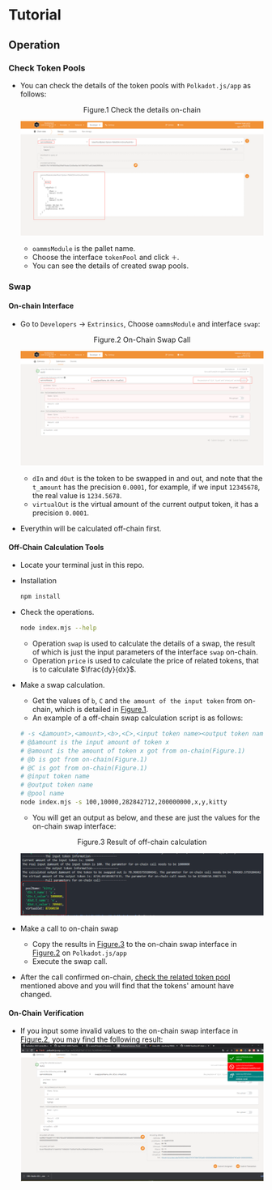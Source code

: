 # Tutorial

## Operation
### Check Token Pools
* You can check the details of the token pools with `Polkadot.js/app` as follows:  
    <p id="figure.1" align="center">Figure.1 Check the details on-chain</p>  

    ![img](./resource/check-token-pools.png)  

    * `oammsModule` is the pallet name.
    * Choose the interface `tokenPool` and click `＋`.
    * You can see the details of created swap pools.

### Swap
#### On-chain Interface
* Go to `Developers` -> `Extrinsics`, Choose `oammsModule` and interface `swap`:  
    <p id="figure.2" align="center">Figure.2 On-Chain Swap Call</p>  

    ![img](./resource/swap.png)  

    * `dIn` and `dOut` is the token to be swapped in and out, and note that the `t_amount` has the precision `0.0001`, for example, if we input `12345678`, the real value is `1234.5678`.
    * `virtualOut` is the virtual amount of the current output token, it has a precision `0.0001`.  

* Everythin will be calculated off-chain first. 

#### Off-Chain Calculation Tools
* Locate your terminal just in this repo.
* Installation
    ```sh
    npm install
    ```
* Check the operations.
    ```sh
    node index.mjs --help
    ```
    
    * Operation `swap` is used to calculate the details of a swap, the result of which is just the input parameters of the interface `swap` on-chain.
    * Operation `price` is used to calculate the price of related tokens, that is to calculate $\frac{dy}{dx}$.  

* Make a swap calculation.
    * Get the values of `b`, `C` and `the amount of the input token` from on-chain, which is detailed in [Figure.1](#figure.1).
    * An example of a off-chain swap calculation script is as follows:  
    ```sh
    # -s <Δamount>,<amount>,<b>,<C>,<input token name><output token name><pool name>
    # @Δamount is the input amount of token x
    # @amount is the amount of token x got from on-chain(Figure.1)
    # @b is got from on-chain(Figure.1)
    # @C is got from on-chain(Figure.1)
    # @input token name
    # @output token name
    # @pool name
    node index.mjs -s 100,10000,282842712,200000000,x,y,kitty
    ```
    * You will get an output as below, and these are just the values for the on-chain swap interface:  
    <p id="figure.3" align="center">Figure.3 Result of off-chain calculation</p>  

    ![img](./resource/off-chain-calculation.png)  

* Make a call to on-chain swap  
    * Copy the results in [Figure.3](#figure.3) to the on-chain swap interface in [Figure.2](#figure.2) on `Polkadot.js/app`
    * Execute the swap call.

* After the call confirmed on-chain, [check the related token pool](#check-token-pools) mentioned above and you will find that the tokens' amount have changed.  

#### On-Chain Verification
* If you input some invalid values to the on-chain swap interface in [Figure.2](#figure.2), you may find the following result:  
    ![img](./resource/invalid-input.png)  


